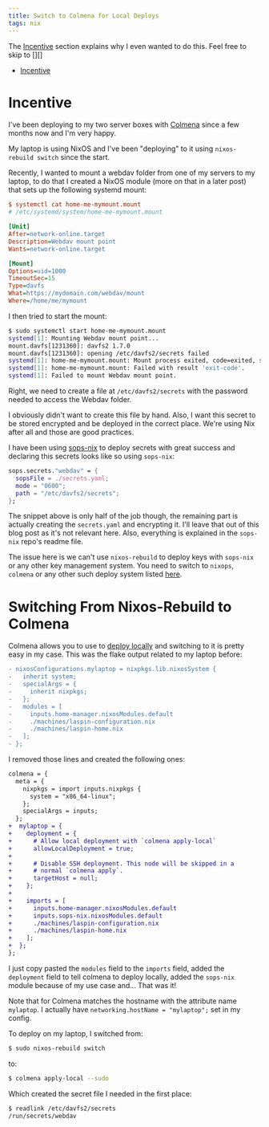```yaml
---
title: Switch to Colmena for Local Deploys
tags: nix
---
```


The [Incentive](#incentive) section explains why I even wanted to do this. Feel free to skip to [][]

<!--toc:start-->
- [Incentive](#incentive)
<!--toc:end-->

# Incentive

I've been deploying to my two server boxes with [Colmena](https://colmena.cli.rs/unstable/) since a
few months now and I'm very happy.

My laptop is using NixOS and I've been "deploying" to it using `nixos-rebuild switch` since the
start.

Recently, I wanted to mount a webdav folder from one of my servers to my laptop, to do that I
created a NixOS module (more on that in a later post) that sets up the following systemd mount:

```ini
$ systemctl cat home-me-mymount.mount 
# /etc/systemd/system/home-me-mymount.mount

[Unit]
After=network-online.target
Description=Webdav mount point
Wants=network-online.target

[Mount]
Options=uid=1000
TimeoutSec=15
Type=davfs
What=https://mydomain.com/webdav/mount
Where=/home/me/mymount
```

I then tried to start the mount:

```bash
$ sudo systemctl start home-me-mymount.mount 
systemd[1]: Mounting Webdav mount point...
mount.davfs[1231360]: davfs2 1.7.0
mount.davfs[1231360]: opening /etc/davfs2/secrets failed
systemd[1]: home-me-mymount.mount: Mount process exited, code=exited, status=255/EXCEPTION
systemd[1]: home-me-mymount.mount: Failed with result 'exit-code'.
systemd[1]: Failed to mount Webdav mount point.
```

Right, we need to create a file at `/etc/davfs2/secrets` with the password needed to access the
Webdav folder.

I obviously didn't want to create this file by hand. Also, I want this secret to be stored encrypted and be deployed in the correct place. We're using Nix after all and those are good practices.

I have been using [sops-nix](https://github.com/Mic92/sops-nix) to deploy secrets with great success and declaring this secrets looks like so using `sops-nix`:

```nix
sops.secrets."webdav" = {
  sopsFile = ./secrets.yaml;
  mode = "0600";
  path = "/etc/davfs2/secrets";
};
```

The snippet above is only half of the job though, the remaining part is actually creating the
`secrets.yaml` and encrypting it. I'll leave that out of this blog post as it's not relevant here.
Also, everything is explained in the `sops-nix` repo's readme file.

The issue here is we can't use `nixos-rebuild` to deploy keys with `sops-nix` or any other key
management system. You need to switch to `nixops`, `colmena` or any other such deploy system listed
[here](https://nixos.wiki/wiki/Applications#Deployment).

# Switching From Nixos-Rebuild to Colmena

Colmena allows you to use to [deploy
locally](https://colmena.cli.rs/unstable/features/apply-local.html) and switching to it is pretty
easy in my case. This was the flake output related to my laptop before:

```diff
- nixosConfigurations.mylaptop = nixpkgs.lib.nixosSystem {
-   inherit system;
-   specialArgs = {
-     inherit nixpkgs;
-   };
-   modules = [
-     inputs.home-manager.nixosModules.default
-     ./machines/laspin-configuration.nix
-     ./machines/laspin-home.nix
-   ];
- };
```

I removed those lines and created the following ones:

```diff
colmena = {
  meta = {
    nixpkgs = import inputs.nixpkgs {
      system = "x86_64-linux";
    };
    specialArgs = inputs;
  };
+  mylaptop = {
+    deployment = {
+      # Allow local deployment with `colmena apply-local`
+      allowLocalDeployment = true;
+
+      # Disable SSH deployment. This node will be skipped in a
+      # normal `colmena apply`.
+      targetHost = null;
+    };
+
+    imports = [
+      inputs.home-manager.nixosModules.default
+      inputs.sops-nix.nixosModules.default
+      ./machines/laspin-configuration.nix
+      ./machines/laspin-home.nix
+    ];
+  };
};
```

I just copy pasted the `modules` field to the `imports` field, added the `deployment` field to tell
colmena to deploy locally, added the `sops-nix` module because of my use case and... That was it!

Note that for Colmena matches the hostname with the attribute name `mylaptop`. I actually have `networking.hostName = "mylaptop";` set in my config.

To deploy on my laptop, I switched from:

```bash
$ sudo nixos-rebuild switch
```

to:

```bash
$ colmena apply-local --sudo
```

Which created the secret file I needed in the first place:

```bash
$ readlink /etc/davfs2/secrets 
/run/secrets/webdav
```

